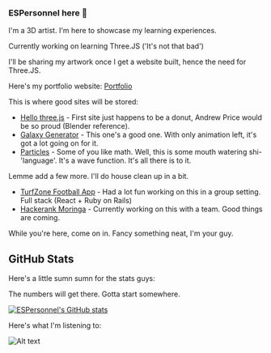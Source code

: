 ### ESPersonnel here 👋

I'm a 3D artist. I'm here to showcase my learning experiences.

Currently working on learning Three.JS ('It's not that bad')

I'll be sharing my artwork once I get a website built, hence the need for Three.JS.

Here's my portfolio website: <a href="https://github.com/ESPersonnel/ESPersonnel-Portfolio">Portfolio</a>

This is where good sites will be stored:

<ul>
  <li><a href = "https://hello-threejs-seven.vercel.app/">Hello three.js</a> - First site just happens to be a donut, Andrew Price would be so proud (Blender reference).</li>
  <li><a href = "https://galaxy-generator-dun.vercel.app/">Galaxy Generator</a> - This one's a good one. With only animation left, it's got a lot going on for it.</li>
  <li><a href = "https://particles-silk.vercel.app/">Particles</a> - Some of you like math. Well, this is some mouth watering shi- 'language'. It's a wave function. It's all there is to it.</li>
</ul>

Lemme add a few more. I'll do house clean up in a bit.

<ul>
  <li><a href="https://github.com/DennohKim/TurfZone/">TurfZone Football App</a> - Had a lot fun working on this in a group setting. Full stack (React + Ruby on Rails)</li>
  <li><a href="https://github.com/orgs/Phase-V-Capstone/dashboard">Hackerank Moringa</a> - Currently working on this with a team. Good things are coming.</li>
</ul>

While you're here, come on in. Fancy something neat, I'm your guy.

## GitHub Stats

Here's a little sumn sumn for the stats guys:

The numbers will get there. Gotta start somewhere.

[![ESPersonnel's GitHub stats](https://github-readme-stats.vercel.app/api?username=ESPersonnel&show_icons=true&theme=midnight-purple)](https://github.com/ESPersonnel/github-readme-stats)

Here's what I'm listening to:

![Alt text](https://spotify-recently-played-readme.vercel.app/api?user=lcfj8fzhq0k9g10ctscpmr4x8)


<!--
**ESPersonnel/ESPersonnel** is a ✨ _special_ ✨ repository because its `README.md` (this file) appears on your GitHub profile.

Here are some ideas to get you started:

- 🔭 I’m currently working on ...
- 🌱 I’m currently learning ...
- 👯 I’m looking to collaborate on ...
- 🤔 I’m looking for help with ...
- 💬 Ask me about ...
- 📫 How to reach me: ...
- 😄 Pronouns: ...
- ⚡ Fun fact: ...
-->
